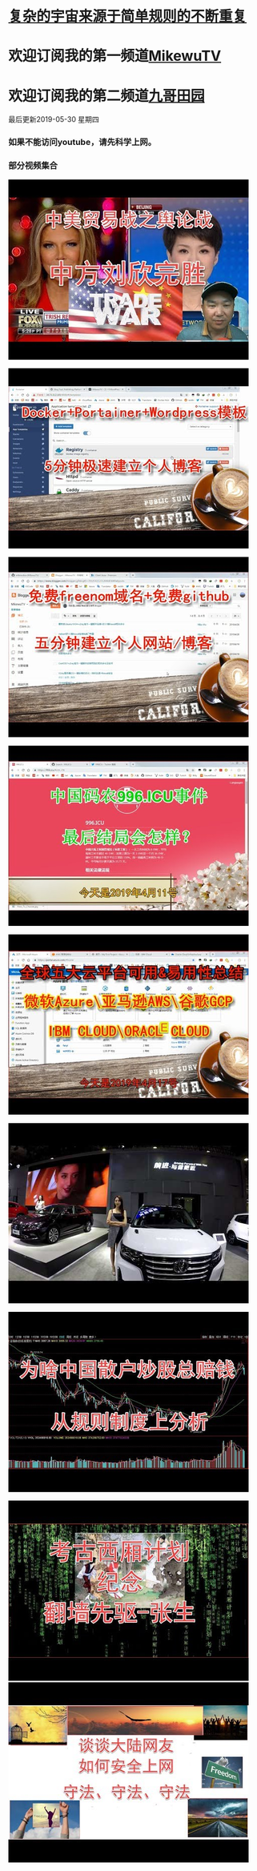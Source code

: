 




# [复杂的宇宙来源于简单规则的不断重复](https://www.youtube.com/channel/UCuTeTj6YJOC8LfX3ggCwV1Q)

# 欢迎订阅我的第一频道[MikewuTV](https://www.youtube.com/channel/UCuTeTj6YJOC8LfX3ggCwV1Q)
# 欢迎订阅我的第二频道[九哥田园](https://www.youtube.com/channel/UC5vM9xzs9U0e08GwRWXLi0g)

最后更新2019-05-30  星期四
### 如果不能访问youtube，请先科学上网。

### 部分视频集合
[![0530](/image/hqdefault0530.jpg)](https://www.youtube.com/watch?v=YqkasbrnWdU) 

[![0528](/image/hqdefault0528.jpg)](https://www.youtube.com/watch?v=c6xGmKg-nVE) 

[![pic](/image/hqdefaffult.jpg)](https://www.youtube.com/watch?v=lwQ3ANy0O5c) 

 [![996结局](image/6a7067.jpeg)](https://www.youtube.com/embed/NuP_iOCEocg) 

[![sanhu](/image/hqdefddault.jpg)](https://www.youtube.com/watch?v=Wyj26OsRCZY)

[![sanhu](/image/hqdefddfault.jpg)](https://www.youtube.com/watch?v=5w3pJvSk7Ek)

[![sanhu](/image/gushihult.jpg)](https://www.youtube.com/watch?v=Qi32LRFolew)


[![sanhu](/image/hqdefault2.jpg)](https://www.youtube.com/watch?v=OpO43MLHu1E)
[![sanhu](/image/hqdefault3.jpg)](https://www.youtube.com/watch?v=AOV6uZamSxo)


